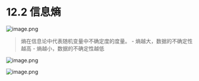 # 12.2 信息熵

![image.png](https://upload-images.jianshu.io/upload_images/7220971-29e75c6772c29ad8.png?imageMogr2/auto-orient/strip%7CimageView2/2/w/1240)

> 熵在信息论中代表随机变量中不确定度的度量。
    - 熵越大，数据的不确定性越高
    - 熵越小，数据的不确定性越低
    
![image.png](https://upload-images.jianshu.io/upload_images/7220971-01adc0662653bc84.png?imageMogr2/auto-orient/strip%7CimageView2/2/w/1240)

![image.png](https://upload-images.jianshu.io/upload_images/7220971-b23dfd78af5be264.png?imageMogr2/auto-orient/strip%7CimageView2/2/w/1240)
